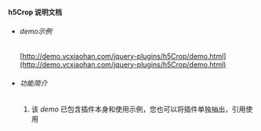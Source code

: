 #### h5Crop 说明文档

* ###### demo示例
	[http://demo.vcxiaohan.com/jquery-plugins/h5Crop/demo.html](http://demo.vcxiaohan.com/jquery-plugins/h5Crop/demo.html)

* ###### 功能简介
	1. 该 *demo* 已包含插件本身和使用示例，您也可以将插件单独抽出，引用使用
	
